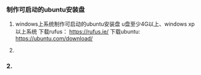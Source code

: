 ### 制作可启动的ubuntu安装盘

1. windows上系统制作可启动的ubuntu安装盘
   u盘至少4G以上、windows xp以上系统
  下载rufus： https://rufus.ie/
  下载ubuntu: https://ubuntu.com/download/

2. 

### 2. 
